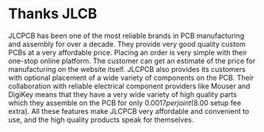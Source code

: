 # Thanks JLCB
JLCPCB has been one of the most reliable brands in PCB manufacturing and assembly for over a decade. They provide very good quality custom PCBs at a very affordable price. Placing an order is very simple with their one-stop online platform. The customer can get an estimate of the price for manufacturing on the website itself.  JLCPCB also provides its customers with optional placement of a wide variety of components on the PCB. Their collaboration with reliable electrical component providers like Mouser and DigiKey means that they have a very wide variety of high quality parts which they assemble on the PCB for only $0.0017 per joint ($8.00 setup fee extra). All these features make JLCPCB very affordable and convenient to use, and the high quality products speak for themselves.
